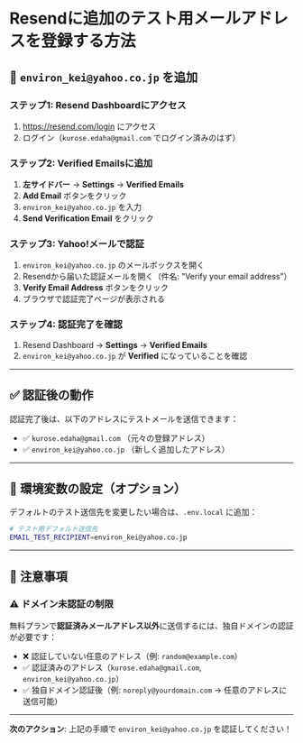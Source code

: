 # Resendに追加のテスト用メールアドレスを登録する方法

## 📧 `environ_kei@yahoo.co.jp` を追加

### ステップ1: Resend Dashboardにアクセス

1. https://resend.com/login にアクセス
2. ログイン（`kurose.edaha@gmail.com` でログイン済みのはず）

### ステップ2: Verified Emailsに追加

1. **左サイドバー** → **Settings** → **Verified Emails**
2. **Add Email** ボタンをクリック
3. `environ_kei@yahoo.co.jp` を入力
4. **Send Verification Email** をクリック

### ステップ3: Yahoo!メールで認証

1. `environ_kei@yahoo.co.jp` のメールボックスを開く
2. Resendから届いた認証メールを開く（件名: "Verify your email address"）
3. **Verify Email Address** ボタンをクリック
4. ブラウザで認証完了ページが表示される

### ステップ4: 認証完了を確認

1. Resend Dashboard → **Settings** → **Verified Emails**
2. `environ_kei@yahoo.co.jp` が **Verified** になっていることを確認

---

## ✅ 認証後の動作

認証完了後は、以下のアドレスにテストメールを送信できます：

- ✅ `kurose.edaha@gmail.com` （元々の登録アドレス）
- ✅ `environ_kei@yahoo.co.jp` （新しく追加したアドレス）

---

## 🔧 環境変数の設定（オプション）

デフォルトのテスト送信先を変更したい場合は、`.env.local` に追加：

```bash
# テスト用デフォルト送信先
EMAIL_TEST_RECIPIENT=environ_kei@yahoo.co.jp
```

---

## 📝 注意事項

### ⚠️ ドメイン未認証の制限

無料プランで**認証済みメールアドレス以外**に送信するには、独自ドメインの認証が必要です：

- ❌ 認証していない任意のアドレス（例: `random@example.com`）
- ✅ 認証済みのアドレス（`kurose.edaha@gmail.com`, `environ_kei@yahoo.co.jp`）
- ✅ 独自ドメイン認証後（例: `noreply@yourdomain.com` → 任意のアドレスに送信可能）

---

**次のアクション**: 上記の手順で `environ_kei@yahoo.co.jp` を認証してください！





